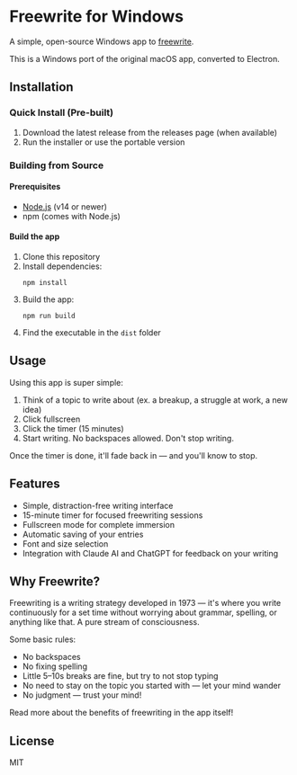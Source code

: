 # Freewrite for Windows

A simple, open-source Windows app to [freewrite](https://writingprocess.mit.edu/process/step-1-generate-ideas/instructions/freewriting/).

This is a Windows port of the original macOS app, converted to Electron.

## Installation

### Quick Install (Pre-built)

1. Download the latest release from the releases page (when available)
2. Run the installer or use the portable version

### Building from Source

#### Prerequisites
- [Node.js](https://nodejs.org/) (v14 or newer)
- npm (comes with Node.js)


#### Build the app

1. Clone this repository
2. Install dependencies:
   ```
   npm install
   ```
3. Build the app:
   ```
   npm run build
   ```
5. Find the executable in the `dist` folder

## Usage

Using this app is super simple:

1. Think of a topic to write about (ex. a breakup, a struggle at work, a new idea)
2. Click fullscreen
3. Click the timer (15 minutes)
4. Start writing. No backspaces allowed. Don't stop writing.

Once the timer is done, it'll fade back in — and you'll know to stop.

## Features

- Simple, distraction-free writing interface
- 15-minute timer for focused freewriting sessions
- Fullscreen mode for complete immersion
- Automatic saving of your entries
- Font and size selection
- Integration with Claude AI and ChatGPT for feedback on your writing

## Why Freewrite?

Freewriting is a writing strategy developed in 1973 — it's where you write continuously for a set time without worrying about grammar, spelling, or anything like that. A pure stream of consciousness.

Some basic rules:
- No backspaces
- No fixing spelling
- Little 5–10s breaks are fine, but try to not stop typing
- No need to stay on the topic you started with — let your mind wander
- No judgment — trust your mind!

Read more about the benefits of freewriting in the app itself!

## License

MIT